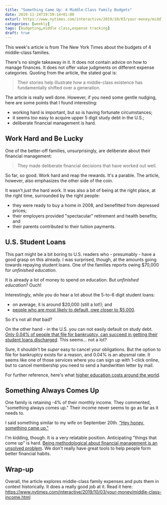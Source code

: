 ```yaml
---
title: "Something Came Up: 4 Middle-Class Family Budgets"
date: 2019-11-24T19:59:14+01:00
exturl: https://www.nytimes.com/interactive/2019/10/03/your-money/middle-class-income.html
categories: [weekly]
tags: [budgeting,middle class,expense tracking]
draft: true
---
```


This week's article is from The New York Times about the budgets of 4 middle-class families.

There's no single takeaway in it. It does not contain advice on how to manage finances. It does not offer value judgments on different expense categories. Quoting from the article, the stated goal is:

> Their stories help illustrate how a middle-class existence has fundamentally shifted over a generation.

The article is really well done. However, if you need some gentle nudging, here are some points that I found interesting:

- working hard is important, but so is having fortunate circumstances;
- it seems *too* easy to acquire upper 5 digit study debt in the U.S.;
- deliberate financial management is hard. 

## Work Hard and Be Lucky

One of the better-off families, unsurprisingly, are deliberate about their financial management:

> They made deliberate financial decisions that have worked out well.

So far, so good. Work hard and reap the rewards. It's a parable. The article, however, also emphasizes the other side of the coin.

It wasn't *just* the hard work. It was also a bit of being at the right place, at the right time, surrounded by the right people:

- they were ready to buy a home in 2008, and benefitted from depressed prices;
- their employers provided "spectacular" retirement and health benefits; and
- their parents contributed to their tuition payments.

## U.S. Student Loans

This part might be a bit boring to U.S. readers who - presumably - have a good grasp on this already. I was surprised, though, at the amounts going towards repaying student loans. One of the families reports owing $70,000 for *unfinished education*.

It is already a lot of money to spend on education. But *unfinished education*? Ouch!

Interestingly, while you do hear a lot about the 5-to-6 digit student loans:

- on average, it is around $20,000 (still a lot!); and
- [people who are most likely to default, owe closer to $5,000](https://www.arnoldventures.org/stories/saddled-with-debt-and-an-unfinished-degree/).

So it's not all *that* bad? 

On the other hand - in the U.S. you can not easily default on study debt. [Only 0.04% of people that file for bankruptcy, can succeed in getting their student loans discharged](https://www.creditkarma.com/advice/i/student-loans-in-bankruptcy/). This seems... not a lot?

Sure, it shouldn't be *super* easy to cancel your obligations. But the option to file for bankruptcy exists for a reason, and 0.04% is an abysmal rate. It seems like one of those services where you can sign up with 1-click online, but to cancel membership you need to send a handwritten letter by mail.

For further reference, here's what [higher education costs around the world](https://www.insider.com/cost-of-college-countries-around-the-world-2018-6).

## Something Always Comes Up

One family is retaining -4% of their monthly income. They commented, "something always comes up." Their income never seems to go as far as it needs to.

I said something similar to my wife on September 20th. ["Hey honey, something came up."](https://appleinsider.com/articles/19/09/07/apple-to-launch-iphone-11-on-sept-20-celebrate-with-reopening-of-fifth-avenue-store-in-nyc)

I'm kidding, though. It is a very relatable position. Anticipating "things that come up" is hard. [Being methodological about financial management is an unsolved problem](https://archive.thatfullpocket.com/post/u.s.-consumer-financial-habits/). We don't really have great tools to help people form better financial habits. 

## Wrap-up

Overall, the article explores middle-class family expenses and puts them in context historically. It does a really good job at it. Read it here: <https://www.nytimes.com/interactive/2019/10/03/your-money/middle-class-income.html>